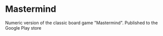 # Mastermind
Numeric version of the classic board game "Mastermind". Published to the Google Play store
